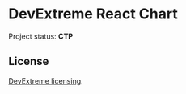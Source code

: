 # DevExtreme React Chart

Project status: **CTP**

## License

[DevExtreme licensing](https://js.devexpress.com/licensing/).
